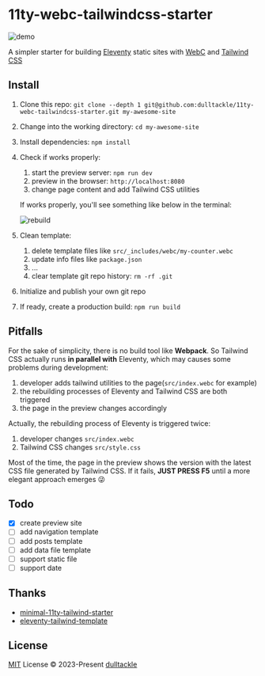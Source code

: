 # 11ty-webc-tailwindcss-starter

![demo](https://user-images.githubusercontent.com/45963660/236358216-bc799425-6eb1-443f-a2dc-72c7ed386d6b.png)

A simpler starter for building [Eleventy](https://www.11ty.dev/) static sites with [WebC](https://www.11ty.dev/docs/languages/webc/) and [Tailwind CSS](https://tailwindcss.com/)

## Install

1. Clone this repo: `git clone --depth 1 git@github.com:dulltackle/11ty-webc-tailwindcss-starter.git my-awesome-site`

2. Change into the working directory: `cd my-awesome-site`

3. Install dependencies: `npm install`

4. Check if works properly:

   1. start the preview server: `npm run dev`
   2. preview in the browser: `http://localhost:8080`
   3. change page content and add Tailwind CSS utilities

   If works properly, you'll see something like below in the terminal:
   
   ![rebuild](https://user-images.githubusercontent.com/45963660/236365096-24ab6a09-6974-4234-8fb8-b2c74aebb2ce.png)

5. Clean template:

   1. delete template files like `src/_includes/webc/my-counter.webc`
   2. update info files like `package.json`
   3. ...
   4. clear template git repo history: `rm -rf .git`

6. Initialize and publish your own git repo

7. If ready, create a production build: `npm run build`

## Pitfalls

For the sake of simplicity, there is no build tool like **Webpack**. So Tailwind CSS actually runs **in parallel with** Eleventy, which may causes some problems during development:

1. developer adds tailwind utilities to the page(`src/index.webc` for example)
2. the rebuilding processes of Eleventy and Tailwind CSS are both triggered
3. the page in the preview changes accordingly

Actually, the rebuilding process of Eleventy is triggered twice:

1. developer changes `src/index.webc`
2. Tailwind CSS changes `src/style.css`

Most of the time, the page in the preview shows the version with the latest CSS file generated by Tailwind CSS. If it fails, **JUST PRESS F5** until a more elegant approach emerges :stuck_out_tongue_winking_eye:

## Todo

- [x] create preview site
- [ ] add navigation template
- [ ] add posts template
- [ ] add data file template
- [ ] support static file
- [ ] support date

## Thanks

- [minimal-11ty-tailwind-starter](https://github.com/tomreinert/minimal-11ty-tailwind-starter)
- [eleventy-tailwind-template](https://github.com/jeremydaly/eleventy-tailwind-template)

## License

[MIT](./LICENSE) License © 2023-Present [dulltackle](https://github.com/dulltackle)
